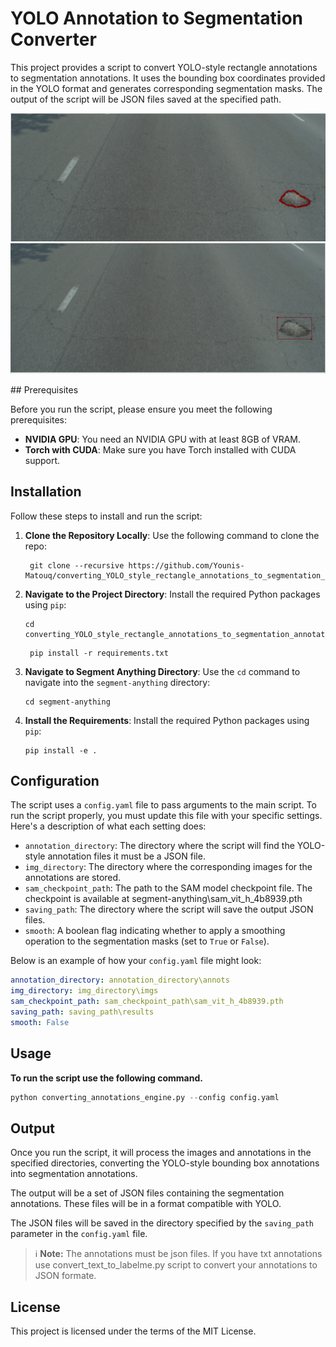 # YOLO Annotation to Segmentation Converter

This project provides a script to convert YOLO-style rectangle annotations to segmentation annotations. It uses the bounding box coordinates provided in the YOLO format and generates corresponding segmentation masks. The output of the script will be JSON files saved at the specified path.

<p float="left" align="center">
  <img src="./script_output_example/example_1_seg.png" width="550" />
  <img src="./script_output_example/example_1_rect.png" width="550" /> 
</p>
## Prerequisites

Before you run the script, please ensure you meet the following prerequisites:

- **NVIDIA GPU**: You need an NVIDIA GPU with at least 8GB of VRAM.
- **Torch with CUDA**: Make sure you have Torch installed with CUDA support.


## Installation

Follow these steps to install and run the script:

1. **Clone the Repository Locally**: Use the following command to clone the repo:
   ```shell
    git clone --recursive https://github.com/Younis-Matouq/converting_YOLO_style_rectangle_annotations_to_segmentation_annotations.git
    ```

2. **Navigate to the Project Directory**: Install the required Python packages using `pip`:

    ```shell
    cd converting_YOLO_style_rectangle_annotations_to_segmentation_annotations
    ```

   ```shell
    pip install -r requirements.txt
    ```
3. **Navigate to Segment Anything Directory**: Use the `cd` command to navigate into the `segment-anything` directory:

    ```shell
    cd segment-anything
    ```

4. **Install the Requirements**: Install the required Python packages using `pip`:

    ```shell
    pip install -e .
    ```

## Configuration

The script uses a `config.yaml` file to pass arguments to the main script. To run the script properly, you must update this file with your specific settings. Here's a description of what each setting does:

- `annotation_directory`: The directory where the script will find the YOLO-style annotation files it must be a JSON file.
- `img_directory`: The directory where the corresponding images for the annotations are stored.
- `sam_checkpoint_path`: The path to the SAM model checkpoint file. The checkpoint is available at segment-anything\sam_vit_h_4b8939.pth
- `saving_path`: The directory where the script will save the output JSON files.
- `smooth`: A boolean flag indicating whether to apply a smoothing operation to the segmentation masks (set to `True` or `False`).

Below is an example of how your `config.yaml` file might look:

```yaml
annotation_directory: annotation_directory\annots
img_directory: img_directory\imgs
sam_checkpoint_path: sam_checkpoint_path\sam_vit_h_4b8939.pth
saving_path: saving_path\results
smooth: False
```

## Usage 
**To run the script use the following command.**

```python
python converting_annotations_engine.py --config config.yaml
```
    

## Output

Once you run the script, it will process the images and annotations in the specified directories, converting the YOLO-style bounding box annotations into segmentation annotations. 

The output will be a set of JSON files containing the segmentation annotations. These files will be in a format compatible with YOLO.

The JSON files will be saved in the directory specified by the `saving_path` parameter in the `config.yaml` file.

> :information_source: **Note:** The annotations must be json files. If you have txt annotations use convert_text_to_labelme.py script to convert your annotations to JSON formate.

## License

This project is licensed under the terms of the MIT License.


